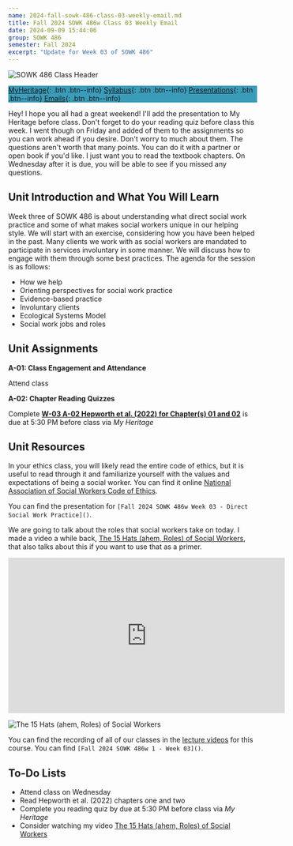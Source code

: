 ```yaml
---
name: 2024-fall-sowk-486-class-03-weekly-email.md
title: Fall 2024 SOWK 486w Class 03 Weekly Email
date: 2024-09-09 15:44:06
group: SOWK 486
semester: Fall 2024
excerpt: "Update for Week 03 of SOWK 486"
---
```


![SOWK 486 Class Header](https://jacobrcampbell.com/assets/media/2020-fall-sowk-486-class-header.png)

<div style="background-color: #3b9cba; width: 100%;" markdown="1">

[MyHeritage](https://myheritage.heritage.edu/ICS/Academics/SOWK/SOWK_486W/2425_FA-SOWK_486W-1/){: .btn .btn--info}
[Syllabus](https://myheritage.heritage.edu/ICS/Academics/SOWK/SOWK_486W/2425_FA-SOWK_486W-1/Syllabus.jnz){: .btn .btn--info}
[Presentations](https://presentations.jacobrcampbell.com){: .btn .btn--info}
[Emails](https://jacobrcampbell.com/communications/){: .btn .btn--info}

</div>

Hey! I hope you all had a great weekend! I'll add the presentation to My Heritage before class. Don't forget to do your reading quiz before class this week. I went though on Friday and added of them to the assignments so you can work ahead if you desire.  Don't worry to much about them. The questions aren't worth that many points. You can do it with a partner or open book if you'd like. I just want you to read the textbook chapters. On Wednesday after it is due, you will be able to see if you missed any questions.

## Unit Introduction and What You Will Learn

Week three of SOWK 486 is about understanding what direct social work practice and some of what makes social workers unique in our helping style. We will start with an exercise, considering how you have been helped in the past. Many clients we work with as social workers are mandated to participate in services involuntary in some manner. We will discuss how to engage with them through some best practices. The agenda for the session is as follows:

- How we help
- Orienting perspectives for social work practice
- Evidence-based practice
- Involuntary clients
- Ecological Systems Model
- Social work jobs and roles

## Unit Assignments

**A-01: Class Engagement and Attendance**

Attend class

**A-02: Chapter Reading Quizzes**

Complete **[W-03 A-02 Hepworth et al. (2022) for Chapter(s) 01 and 02](https://myheritage.heritage.edu/ICS/Academics/SOWK/SOWK_486W/2425_FA-SOWK_486W-1/Assignments.jnz?portlet=Coursework&screen=AssignmentDetailView&screenType=change&id=e6513c4b-32c9-4c56-a8aa-4021f13d8307)** is due at 5:30 PM before class via _My Heritage_


## Unit Resources

In your ethics class, you will likely read the entire code of ethics, but it is useful to read through it and familiarize yourself with the values and expectations of being a social worker. You can find it online [National Association of Social Workers Code of Ethics](https://www.socialworkers.org/about/ethics/code-of-ethics).

You can find the presentation for `[Fall 2024 SOWK 486w Week 03 - Direct Social Work Practice]()`.

We are going to talk about the roles that social workers take on today. I made a video a while back, [The 15 Hats (ahem, Roles) of Social Workers](https://jacobrcampbell.com/blog/2019/02/the-15-hats-ahem-roles-of-social-workers/), that also talks about this if you want to use that as a primer. 

<iframe width="560" height="315" src="https://www.youtube.com/embed/iBmtlNkEnFI" title="YouTube video player" frameborder="0" allow="accelerometer; autoplay; clipboard-write; encrypted-media; gyroscope; picture-in-picture" allowfullscreen></iframe>

![The 15 Hats (ahem, Roles) of Social Workers](https://jacobrcampbell.com/assets/media/jacob-campbell-15-hats-social-work-500x300.png "The 15 Hats (ahem, Roles) of Social Workers")

You can find the recording of all of our classes in the [lecture videos](https://myheritage.heritage.edu/ICS/Academics/SOWK/SOWK_486W/2425_FA-SOWK_486W-1/Lecture_Videos.jnz) for this course. You can find `[Fall 2024 SOWK 486w 1 - Week 03]()`.

## To-Do Lists

- Attend class on Wednesday 
- Read Hepworth et al. (2022) chapters one and two
- Complete you reading quiz by due at 5:30 PM before class via _My Heritage_
- Consider watching my video [The 15 Hats (ahem, Roles) of Social Workers](https://jacobrcampbell.com/blog/2019/02/the-15-hats-ahem-roles-of-social-workers/)